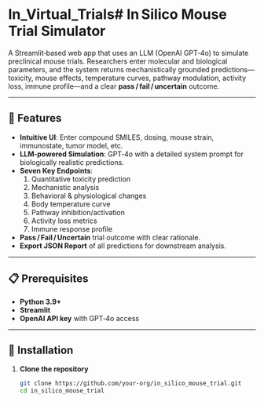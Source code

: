 # In_Virtual_Trials# In Silico Mouse Trial Simulator

A Streamlit‑based web app that uses an LLM (OpenAI GPT‑4o) to simulate preclinical mouse trials. Researchers enter molecular and biological parameters, and the system returns mechanistically grounded predictions—toxicity, mouse effects, temperature curves, pathway modulation, activity loss, immune profile—and a clear **pass / fail / uncertain** outcome.

---

## 🚀 Features

- **Intuitive UI**: Enter compound SMILES, dosing, mouse strain, immunostate, tumor model, etc.  
- **LLM‑powered Simulation**: GPT‑4o with a detailed system prompt for biologically realistic predictions.  
- **Seven Key Endpoints**:  
  1. Quantitative toxicity prediction  
  2. Mechanistic analysis  
  3. Behavioral & physiological changes  
  4. Body temperature curve  
  5. Pathway inhibition/activation  
  6. Activity loss metrics  
  7. Immune response profile  
- **Pass / Fail / Uncertain** trial outcome with clear rationale.  
- **Export JSON Report** of all predictions for downstream analysis.  

---

## 📋 Prerequisites

- **Python 3.9+**  
- **Streamlit**  
- **OpenAI API key** with GPT‑4o access  

---

## 🔧 Installation

1. **Clone the repository**  
   ```bash
   git clone https://github.com/your-org/in_silico_mouse_trial.git
   cd in_silico_mouse_trial
